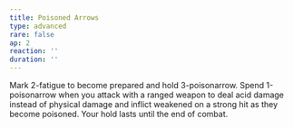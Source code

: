 ```yaml
---
title: Poisoned Arrows
type: advanced
rare: false
ap: 2
reaction: ''
duration: ''
---
```


Mark 2-fatigue to become prepared and hold 3-poisonarrow. Spend 1-poisonarrow when you attack with a ranged weapon to deal acid damage instead of physical damage and inflict weakened on a strong hit as they become poisoned. Your hold lasts until the end of combat.
